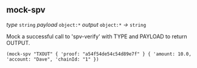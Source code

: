 ## mock-spv

_type_&nbsp;`string` _payload_&nbsp;`object:*` _output_&nbsp;`object:*` _&rarr;_&nbsp;`string`

Mock a successful call to 'spv-verify' with TYPE and PAYLOAD to return OUTPUT.

```pact
(mock-spv "TXOUT" { 'proof: "a54f54de54c54d89e7f" } { 'amount: 10.0, 'account: "Dave", 'chainId: "1" })
```
